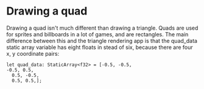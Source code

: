 # Drawing a quad

Drawing a quad isn't much different than drawing a triangle.  Quads are used for sprites and billboards in a lot of games, and are rectangles.  The main difference between this and the triangle rendering app is that the quad_data static array variable has eight floats in stead of six, because there are four x, y coordinate pairs:
```
let quad_data: StaticArray<f32> = [-0.5, -0.5,
-0.5, 0.5,
  0.5, -0.5,
  0.5, 0.5,];
```